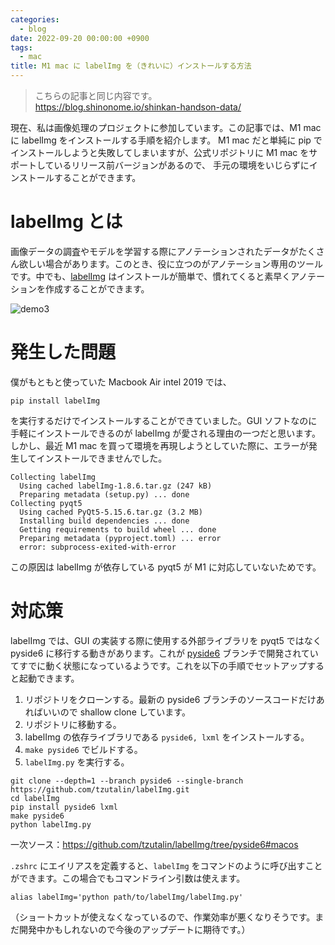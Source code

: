 ```yaml
---
categories:
  - blog
date: 2022-09-20 00:00:00 +0900
tags:
  - mac
title: M1 mac に labelImg を（きれいに）インストールする方法
---
```


> こちらの記事と同じ内容です。  
> <https://blog.shinonome.io/shinkan-handson-data/>

現在、私は画像処理のプロジェクトに参加しています。この記事では、M1 mac に labelImg をインストールする手順を紹介します。
M1 mac だと単純に pip でインストールしようと失敗してしまいますが、公式リポジトリに M1 mac をサポートしているリリース前バージョンがあるので、
手元の環境をいじらずにインストールすることができます。

# labelImg とは

画像データの調査やモデルを学習する際にアノテーションされたデータがたくさん欲しい場合があります。このとき、役に立つのがアノテーション専用のツールです。中でも、[labelImg](https://github.com/tzutalin/labelImg) はインストールが簡単で、慣れてくると素早くアノテーションを作成することができます。

![demo3](http://blog.shinonome.io/content/images/2022/09/demo3.jpeg)

# 発生した問題

僕がもともと使っていた Macbook Air intel 2019 では、

```
pip install labelImg
```

を実行するだけでインストールすることができていました。GUI ソフトなのに手軽にインストールできるのが labelImg が愛される理由の一つだと思います。  
しかし、最近 M1 mac を買って環境を再現しようとしていた際に、エラーが発生してインストールできませんでした。

```
Collecting labelImg
  Using cached labelImg-1.8.6.tar.gz (247 kB)
  Preparing metadata (setup.py) ... done
Collecting pyqt5
  Using cached PyQt5-5.15.6.tar.gz (3.2 MB)
  Installing build dependencies ... done
  Getting requirements to build wheel ... done
  Preparing metadata (pyproject.toml) ... error
  error: subprocess-exited-with-error
```

この原因は labelImg が依存している pyqt5 が M1 に対応していないためです。

# 対応策

labelImg では、GUI の実装する際に使用する外部ライブラリを pyqt5 ではなく pyside6 に移行する動きがあります。これが [pyside6](https://github.com/tzutalin/labelImg/tree/pyside6) ブランチで開発されていてすでに動く状態になっているようです。これを以下の手順でセットアップすると起動できます。

1. リポジトリをクローンする。最新の pyside6 ブランチのソースコードだけあればいいので shallow clone しています。
2. リポジトリに移動する。
3. labelImg の依存ライブラリである `pyside6, lxml` をインストールする。
4. `make pyside6` でビルドする。
5. `labelImg.py` を実行する。

```
git clone --depth=1 --branch pyside6 --single-branch https://github.com/tzutalin/labelImg.git
cd labelImg
pip install pyside6 lxml
make pyside6
python labelImg.py
```

一次ソース：https://github.com/tzutalin/labelImg/tree/pyside6#macos

`.zshrc` にエイリアスを定義すると、`labelImg` をコマンドのように呼び出すことができます。この場合でもコマンドライン引数は使えます。

```
alias labelImg='python path/to/labelImg/labelImg.py'
```

（ショートカットが使えなくなっているので、作業効率が悪くなりそうです。まだ開発中かもしれないので今後のアップデートに期待です。）

